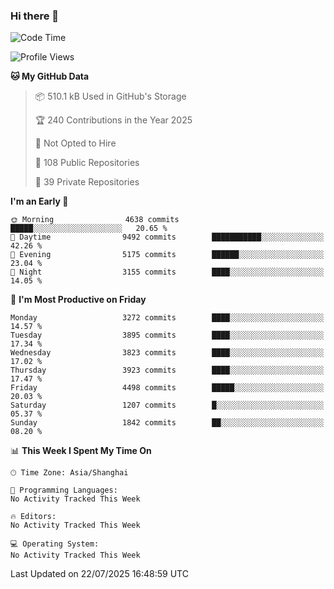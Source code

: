 ### Hi there 👋

<!--
**qbosen/qbosen** is a ✨ _special_ ✨ repository because its `README.md` (this file) appears on your GitHub profile.

Here are some ideas to get you started:

- 🔭 I’m currently working on ...
- 🌱 I’m currently learning ...
- 👯 I’m looking to collaborate on ...
- 🤔 I’m looking for help with ...
- 💬 Ask me about ...
- 📫 How to reach me: ...
- 😄 Pronouns: ...
- ⚡ Fun fact: ...
-->

<!--START_SECTION:waka-->
![Code Time](http://img.shields.io/badge/Code%20Time-2%2C111%20hrs%2036%20mins-blue)

![Profile Views](http://img.shields.io/badge/Profile%20Views-0-blue)

**🐱 My GitHub Data** 

> 📦 510.1 kB Used in GitHub's Storage 
 > 
> 🏆 240 Contributions in the Year 2025
 > 
> 🚫 Not Opted to Hire
 > 
> 📜 108 Public Repositories 
 > 
> 🔑 39 Private Repositories 
 > 
**I'm an Early 🐤** 

```text
🌞 Morning                4638 commits        █████░░░░░░░░░░░░░░░░░░░░   20.65 % 
🌆 Daytime                9492 commits        ███████████░░░░░░░░░░░░░░   42.26 % 
🌃 Evening                5175 commits        ██████░░░░░░░░░░░░░░░░░░░   23.04 % 
🌙 Night                  3155 commits        ████░░░░░░░░░░░░░░░░░░░░░   14.05 % 
```
📅 **I'm Most Productive on Friday** 

```text
Monday                   3272 commits        ████░░░░░░░░░░░░░░░░░░░░░   14.57 % 
Tuesday                  3895 commits        ████░░░░░░░░░░░░░░░░░░░░░   17.34 % 
Wednesday                3823 commits        ████░░░░░░░░░░░░░░░░░░░░░   17.02 % 
Thursday                 3923 commits        ████░░░░░░░░░░░░░░░░░░░░░   17.47 % 
Friday                   4498 commits        █████░░░░░░░░░░░░░░░░░░░░   20.03 % 
Saturday                 1207 commits        █░░░░░░░░░░░░░░░░░░░░░░░░   05.37 % 
Sunday                   1842 commits        ██░░░░░░░░░░░░░░░░░░░░░░░   08.20 % 
```


📊 **This Week I Spent My Time On** 

```text
🕑︎ Time Zone: Asia/Shanghai

💬 Programming Languages: 
No Activity Tracked This Week

🔥 Editors: 
No Activity Tracked This Week

💻 Operating System: 
No Activity Tracked This Week
```


 Last Updated on 22/07/2025 16:48:59 UTC
<!--END_SECTION:waka-->

